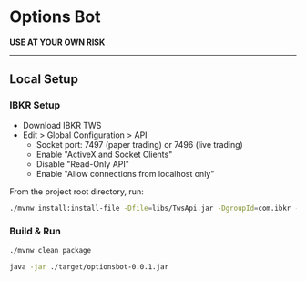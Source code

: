 # Options Bot

**USE AT YOUR OWN RISK**

---

## Local Setup

### IBKR Setup

* Download IBKR TWS
* Edit > Global Configuration > API
    * Socket port: 7497 (paper trading) or 7496 (live trading)
    * Enable "ActiveX and Socket Clients"
    * Disable "Read-Only API"
    * Enable "Allow connections from localhost only"

From the project root directory, run:

```sh
./mvnw install:install-file -Dfile=libs/TwsApi.jar -DgroupId=com.ibkr -DartifactId=ibapi -Dversion=10.30 -Dpackaging=jar
```

### Build & Run

```sh
./mvnw clean package
```

```sh
java -jar ./target/optionsbot-0.0.1.jar
```
